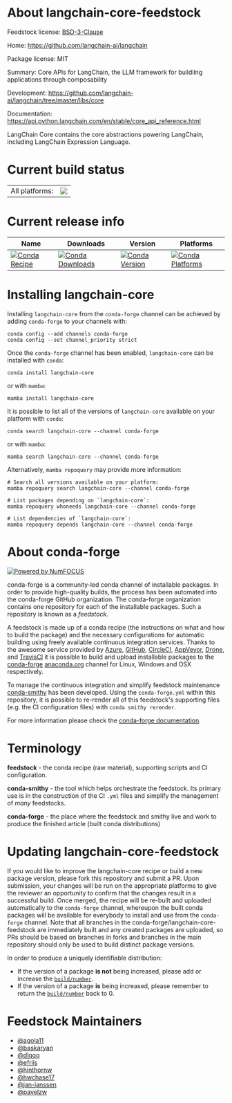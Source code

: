 About langchain-core-feedstock
==============================

Feedstock license: [BSD-3-Clause](https://github.com/conda-forge/langchain-core-feedstock/blob/main/LICENSE.txt)

Home: https://github.com/langchain-ai/langchain

Package license: MIT

Summary: Core APIs for LangChain, the LLM framework for buildilng applications through composability

Development: https://github.com/langchain-ai/langchain/tree/master/libs/core

Documentation: https://api.python.langchain.com/en/stable/core_api_reference.html

LangChain Core contains the core abstractions powering LangChain, including LangChain Expression Language.

Current build status
====================


<table><tr><td>All platforms:</td>
    <td>
      <a href="https://dev.azure.com/conda-forge/feedstock-builds/_build/latest?definitionId=21030&branchName=main">
        <img src="https://dev.azure.com/conda-forge/feedstock-builds/_apis/build/status/langchain-core-feedstock?branchName=main">
      </a>
    </td>
  </tr>
</table>

Current release info
====================

| Name | Downloads | Version | Platforms |
| --- | --- | --- | --- |
| [![Conda Recipe](https://img.shields.io/badge/recipe-langchain--core-green.svg)](https://anaconda.org/conda-forge/langchain-core) | [![Conda Downloads](https://img.shields.io/conda/dn/conda-forge/langchain-core.svg)](https://anaconda.org/conda-forge/langchain-core) | [![Conda Version](https://img.shields.io/conda/vn/conda-forge/langchain-core.svg)](https://anaconda.org/conda-forge/langchain-core) | [![Conda Platforms](https://img.shields.io/conda/pn/conda-forge/langchain-core.svg)](https://anaconda.org/conda-forge/langchain-core) |

Installing langchain-core
=========================

Installing `langchain-core` from the `conda-forge` channel can be achieved by adding `conda-forge` to your channels with:

```
conda config --add channels conda-forge
conda config --set channel_priority strict
```

Once the `conda-forge` channel has been enabled, `langchain-core` can be installed with `conda`:

```
conda install langchain-core
```

or with `mamba`:

```
mamba install langchain-core
```

It is possible to list all of the versions of `langchain-core` available on your platform with `conda`:

```
conda search langchain-core --channel conda-forge
```

or with `mamba`:

```
mamba search langchain-core --channel conda-forge
```

Alternatively, `mamba repoquery` may provide more information:

```
# Search all versions available on your platform:
mamba repoquery search langchain-core --channel conda-forge

# List packages depending on `langchain-core`:
mamba repoquery whoneeds langchain-core --channel conda-forge

# List dependencies of `langchain-core`:
mamba repoquery depends langchain-core --channel conda-forge
```


About conda-forge
=================

[![Powered by
NumFOCUS](https://img.shields.io/badge/powered%20by-NumFOCUS-orange.svg?style=flat&colorA=E1523D&colorB=007D8A)](https://numfocus.org)

conda-forge is a community-led conda channel of installable packages.
In order to provide high-quality builds, the process has been automated into the
conda-forge GitHub organization. The conda-forge organization contains one repository
for each of the installable packages. Such a repository is known as a *feedstock*.

A feedstock is made up of a conda recipe (the instructions on what and how to build
the package) and the necessary configurations for automatic building using freely
available continuous integration services. Thanks to the awesome service provided by
[Azure](https://azure.microsoft.com/en-us/services/devops/), [GitHub](https://github.com/),
[CircleCI](https://circleci.com/), [AppVeyor](https://www.appveyor.com/),
[Drone](https://cloud.drone.io/welcome), and [TravisCI](https://travis-ci.com/)
it is possible to build and upload installable packages to the
[conda-forge](https://anaconda.org/conda-forge) [anaconda.org](https://anaconda.org/)
channel for Linux, Windows and OSX respectively.

To manage the continuous integration and simplify feedstock maintenance
[conda-smithy](https://github.com/conda-forge/conda-smithy) has been developed.
Using the ``conda-forge.yml`` within this repository, it is possible to re-render all of
this feedstock's supporting files (e.g. the CI configuration files) with ``conda smithy rerender``.

For more information please check the [conda-forge documentation](https://conda-forge.org/docs/).

Terminology
===========

**feedstock** - the conda recipe (raw material), supporting scripts and CI configuration.

**conda-smithy** - the tool which helps orchestrate the feedstock.
                   Its primary use is in the construction of the CI ``.yml`` files
                   and simplify the management of *many* feedstocks.

**conda-forge** - the place where the feedstock and smithy live and work to
                  produce the finished article (built conda distributions)


Updating langchain-core-feedstock
=================================

If you would like to improve the langchain-core recipe or build a new
package version, please fork this repository and submit a PR. Upon submission,
your changes will be run on the appropriate platforms to give the reviewer an
opportunity to confirm that the changes result in a successful build. Once
merged, the recipe will be re-built and uploaded automatically to the
`conda-forge` channel, whereupon the built conda packages will be available for
everybody to install and use from the `conda-forge` channel.
Note that all branches in the conda-forge/langchain-core-feedstock are
immediately built and any created packages are uploaded, so PRs should be based
on branches in forks and branches in the main repository should only be used to
build distinct package versions.

In order to produce a uniquely identifiable distribution:
 * If the version of a package **is not** being increased, please add or increase
   the [``build/number``](https://docs.conda.io/projects/conda-build/en/latest/resources/define-metadata.html#build-number-and-string).
 * If the version of a package **is** being increased, please remember to return
   the [``build/number``](https://docs.conda.io/projects/conda-build/en/latest/resources/define-metadata.html#build-number-and-string)
   back to 0.

Feedstock Maintainers
=====================

* [@agola11](https://github.com/agola11/)
* [@baskaryan](https://github.com/baskaryan/)
* [@dlqqq](https://github.com/dlqqq/)
* [@efriis](https://github.com/efriis/)
* [@hinthornw](https://github.com/hinthornw/)
* [@hwchase17](https://github.com/hwchase17/)
* [@jan-janssen](https://github.com/jan-janssen/)
* [@pavelzw](https://github.com/pavelzw/)

